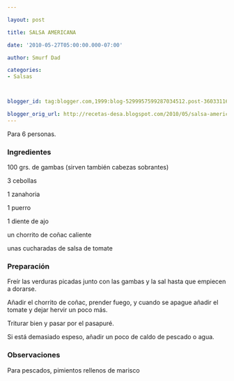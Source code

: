 ```yaml
---

layout: post

title: SALSA AMERICANA

date: '2010-05-27T05:00:00.000-07:00'

author: Smurf Dad

categories:
- Salsas



blogger_id: tag:blogger.com,1999:blog-5299957599287034512.post-3603311615001887913

blogger_orig_url: http://recetas-desa.blogspot.com/2010/05/salsa-americana.html
---
```


Para 6 personas.

<h3>Ingredientes</h3>

100 grs. de gambas (sirven también cabezas sobrantes)

3 cebollas

1 zanahoria

1 puerro

1 diente de ajo

un chorrito de coñac caliente

unas cucharadas de salsa de tomate

<h3>Preparación</h3>

Freír las verduras picadas junto con las gambas y la sal hasta que empiecen a dorarse.

Añadir el chorrito de coñac, prender fuego, y cuando se apague añadir el tomate y dejar hervir un poco más.

Triturar bien y pasar por el pasapuré.

Si está demasiado espeso, añadir un poco de caldo de pescado o agua.

<h3>Observaciones</h3>

Para pescados, pimientos rellenos de marisco

